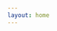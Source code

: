 ```yaml
---
layout: home
---
```


<script setup>
import home from './.vitepress/components/Home.vue'
import DocList from './.vitepress/components/DocList.vue'
</script>

<home />
<DocList />